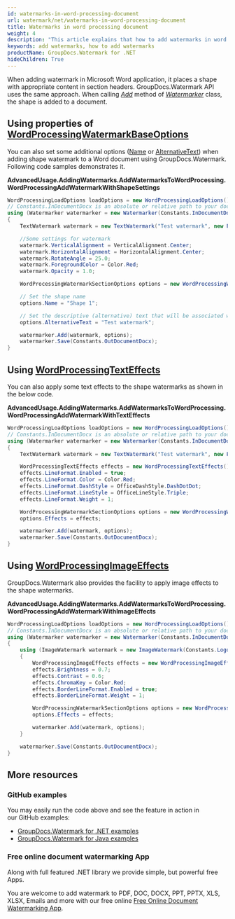 ```yaml
---
id: watermarks-in-word-processing-document
url: watermark/net/watermarks-in-word-processing-document
title: Watermarks in word processing document
weight: 4
description: "This article explains that how to add watermarks in word processing document."
keywords: add watermarks, how to add watermarks
productName: GroupDocs.Watermark for .NET
hideChildren: True
---
```

When adding watermark in Microsoft Word application, it places a shape with appropriate content in section headers. GroupDocs.Watermark API uses the same approach. When calling *[Add](https://apireference.groupdocs.com/net/watermark/groupdocs.watermark/watermarker/methods/add)* method of *[Watermarker](https://apireference.groupdocs.com/net/watermark/groupdocs.watermark/watermarker)* class, the shape is added to a document.

## Using properties of [WordProcessingWatermarkBaseOptions](https://apireference.groupdocs.com/net/watermark/groupdocs.watermark.options.wordprocessing/wordprocessingwatermarkbaseoptions)

You can also set some additional options ([Name](https://apireference.groupdocs.com/net/watermark/groupdocs.watermark.options.wordprocessing/wordprocessingwatermarkbaseoptions/properties/name) or [AlternativeText](https://apireference.groupdocs.com/net/watermark/groupdocs.watermark.options.wordprocessing/wordprocessingwatermarkbaseoptions/properties/alternativetext)) when adding shape watermark to a Word document using GroupDocs.Watermark. Following code samples demonstrates it.

**AdvancedUsage.AddingWatermarks.AddWatermarksToWordProcessing.WordProcessingAddWatermarkWithShapeSettings**

```csharp
WordProcessingLoadOptions loadOptions = new WordProcessingLoadOptions();
// Constants.InDocumentDocx is an absolute or relative path to your document. Ex: @"C:\Docs\document.docx"
using (Watermarker watermarker = new Watermarker(Constants.InDocumentDocx, loadOptions))
{
    TextWatermark watermark = new TextWatermark("Test watermark", new Font("Arial", 19));

    //Some settings for watermark
    watermark.VerticalAlignment = VerticalAlignment.Center;
    watermark.HorizontalAlignment = HorizontalAlignment.Center;
    watermark.RotateAngle = 25.0;
    watermark.ForegroundColor = Color.Red;
    watermark.Opacity = 1.0;

    WordProcessingWatermarkSectionOptions options = new WordProcessingWatermarkSectionOptions();

    // Set the shape name
    options.Name = "Shape 1";

    // Set the descriptive (alternative) text that will be associated with the shape
    options.AlternativeText = "Test watermark";

    watermarker.Add(watermark, options);
    watermarker.Save(Constants.OutDocumentDocx);
}
```

## Using [WordProcessingTextEffects](https://apireference.groupdocs.com/net/watermark/groupdocs.watermark.options.wordprocessing/wordprocessingtexteffects)

You can also apply some text effects to the shape watermarks as shown in the below code.

**AdvancedUsage.AddingWatermarks.AddWatermarksToWordProcessing.WordProcessingAddWatermarkWithTextEffects**

```csharp
WordProcessingLoadOptions loadOptions = new WordProcessingLoadOptions();
// Constants.InDocumentDocx is an absolute or relative path to your document. Ex: @"C:\Docs\document.docx"
using (Watermarker watermarker = new Watermarker(Constants.InDocumentDocx, loadOptions))
{
    TextWatermark watermark = new TextWatermark("Test watermark", new Font("Arial", 19));

    WordProcessingTextEffects effects = new WordProcessingTextEffects();
    effects.LineFormat.Enabled = true;
    effects.LineFormat.Color = Color.Red;
    effects.LineFormat.DashStyle = OfficeDashStyle.DashDotDot;
    effects.LineFormat.LineStyle = OfficeLineStyle.Triple;
    effects.LineFormat.Weight = 1;

    WordProcessingWatermarkSectionOptions options = new WordProcessingWatermarkSectionOptions();
    options.Effects = effects;

    watermarker.Add(watermark, options);
    watermarker.Save(Constants.OutDocumentDocx);
}
```

## Using [WordProcessingImageEffects](https://apireference.groupdocs.com/net/watermark/groupdocs.watermark.options.wordprocessing/wordprocessingimageeffects)

GroupDocs.Watermark also provides the facility to apply image effects to the shape watermarks.

**AdvancedUsage.AddingWatermarks.AddWatermarksToWordProcessing.WordProcessingAddWatermarkWithImageEffects**

```csharp
WordProcessingLoadOptions loadOptions = new WordProcessingLoadOptions();
// Constants.InDocumentDocx is an absolute or relative path to your document. Ex: @"C:\Docs\document.docx"
using (Watermarker watermarker = new Watermarker(Constants.InDocumentDocx, loadOptions))
{
    using (ImageWatermark watermark = new ImageWatermark(Constants.LogoPng))
    {
        WordProcessingImageEffects effects = new WordProcessingImageEffects();
        effects.Brightness = 0.7;
        effects.Contrast = 0.6;
        effects.ChromaKey = Color.Red;
        effects.BorderLineFormat.Enabled = true;
        effects.BorderLineFormat.Weight = 1;

        WordProcessingWatermarkSectionOptions options = new WordProcessingWatermarkSectionOptions();
        options.Effects = effects;

        watermarker.Add(watermark, options);
    }

    watermarker.Save(Constants.OutDocumentDocx);
}
```

## More resources

### GitHub examples

You may easily run the code above and see the feature in action in our GitHub examples:

* [GroupDocs.Watermark for .NET examples](https://github.com/groupdocs-watermark/GroupDocs.Watermark-for-.NET)
* [GroupDocs.Watermark for Java examples](https://github.com/groupdocs-watermark/GroupDocs.Watermark-for-Java)

### Free online document watermarking App

Along with full featured .NET library we provide simple, but powerful free Apps.

You are welcome to add watermark to PDF, DOC, DOCX, PPT, PPTX, XLS, XLSX, Emails and more with our free online [Free Online Document Watermarking App](https://products.groupdocs.app/watermark).

